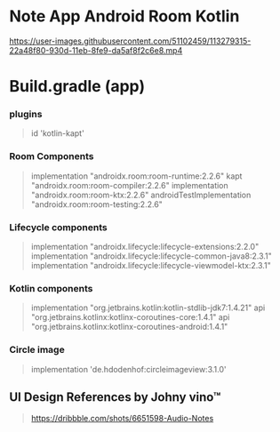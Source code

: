 # Note App Android Room Kotlin

https://user-images.githubusercontent.com/51102459/113279315-22a48f80-930d-11eb-8fe9-da5af8f2c6e8.mp4

# Build.gradle (app)
### plugins
> id 'kotlin-kapt'
### Room Components
>  implementation "androidx.room:room-runtime:2.2.6"
>  kapt "androidx.room:room-compiler:2.2.6"
>  implementation "androidx.room:room-ktx:2.2.6"
>  androidTestImplementation "androidx.room:room-testing:2.2.6"
### Lifecycle components
> implementation "androidx.lifecycle:lifecycle-extensions:2.2.0"
> implementation "androidx.lifecycle:lifecycle-common-java8:2.3.1"
> implementation "androidx.lifecycle:lifecycle-viewmodel-ktx:2.3.1"
### Kotlin components
> implementation "org.jetbrains.kotlin:kotlin-stdlib-jdk7:1.4.21"
> api "org.jetbrains.kotlinx:kotlinx-coroutines-core:1.4.1"
> api "org.jetbrains.kotlinx:kotlinx-coroutines-android:1.4.1"
### Circle image
> implementation 'de.hdodenhof:circleimageview:3.1.0'

## UI Design References by  Johny vino™
> https://dribbble.com/shots/6651598-Audio-Notes
